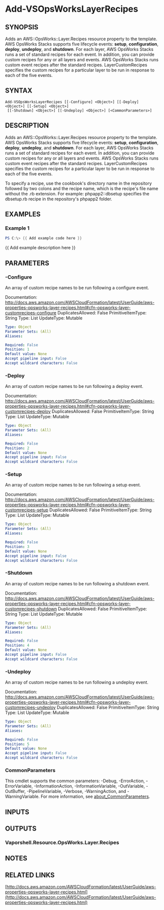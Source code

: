 # Add-VSOpsWorksLayerRecipes

## SYNOPSIS
Adds an AWS::OpsWorks::Layer.Recipes resource property to the template.
AWS OpsWorks Stacks supports five lifecycle events: **setup**, **configuration**, **deploy**, **undeploy**, and **shutdown**.
For each layer, AWS OpsWorks Stacks runs a set of standard recipes for each event.
In addition, you can provide custom recipes for any or all layers and events.
AWS OpsWorks Stacks runs custom event recipes after the standard recipes.
LayerCustomRecipes specifies the custom recipes for a particular layer to be run in response to each of the five events.

## SYNTAX

```
Add-VSOpsWorksLayerRecipes [[-Configure] <Object>] [[-Deploy] <Object>] [[-Setup] <Object>]
 [[-Shutdown] <Object>] [[-Undeploy] <Object>] [<CommonParameters>]
```

## DESCRIPTION
Adds an AWS::OpsWorks::Layer.Recipes resource property to the template.
AWS OpsWorks Stacks supports five lifecycle events: **setup**, **configuration**, **deploy**, **undeploy**, and **shutdown**.
For each layer, AWS OpsWorks Stacks runs a set of standard recipes for each event.
In addition, you can provide custom recipes for any or all layers and events.
AWS OpsWorks Stacks runs custom event recipes after the standard recipes.
LayerCustomRecipes specifies the custom recipes for a particular layer to be run in response to each of the five events.

To specify a recipe, use the cookbook's directory name in the repository followed by two colons and the recipe name, which is the recipe's file name without the .rb extension.
For example: phpapp2::dbsetup specifies the dbsetup.rb recipe in the repository's phpapp2 folder.

## EXAMPLES

### Example 1
```powershell
PS C:\> {{ Add example code here }}
```

{{ Add example description here }}

## PARAMETERS

### -Configure
An array of custom recipe names to be run following a configure event.

Documentation: http://docs.aws.amazon.com/AWSCloudFormation/latest/UserGuide/aws-properties-opsworks-layer-recipes.html#cfn-opsworks-layer-customrecipes-configure
DuplicatesAllowed: False
PrimitiveItemType: String
Type: List
UpdateType: Mutable

```yaml
Type: Object
Parameter Sets: (All)
Aliases:

Required: False
Position: 1
Default value: None
Accept pipeline input: False
Accept wildcard characters: False
```

### -Deploy
An array of custom recipe names to be run following a deploy event.

Documentation: http://docs.aws.amazon.com/AWSCloudFormation/latest/UserGuide/aws-properties-opsworks-layer-recipes.html#cfn-opsworks-layer-customrecipes-deploy
DuplicatesAllowed: False
PrimitiveItemType: String
Type: List
UpdateType: Mutable

```yaml
Type: Object
Parameter Sets: (All)
Aliases:

Required: False
Position: 2
Default value: None
Accept pipeline input: False
Accept wildcard characters: False
```

### -Setup
An array of custom recipe names to be run following a setup event.

Documentation: http://docs.aws.amazon.com/AWSCloudFormation/latest/UserGuide/aws-properties-opsworks-layer-recipes.html#cfn-opsworks-layer-customrecipes-setup
DuplicatesAllowed: False
PrimitiveItemType: String
Type: List
UpdateType: Mutable

```yaml
Type: Object
Parameter Sets: (All)
Aliases:

Required: False
Position: 3
Default value: None
Accept pipeline input: False
Accept wildcard characters: False
```

### -Shutdown
An array of custom recipe names to be run following a shutdown event.

Documentation: http://docs.aws.amazon.com/AWSCloudFormation/latest/UserGuide/aws-properties-opsworks-layer-recipes.html#cfn-opsworks-layer-customrecipes-shutdown
DuplicatesAllowed: False
PrimitiveItemType: String
Type: List
UpdateType: Mutable

```yaml
Type: Object
Parameter Sets: (All)
Aliases:

Required: False
Position: 4
Default value: None
Accept pipeline input: False
Accept wildcard characters: False
```

### -Undeploy
An array of custom recipe names to be run following a undeploy event.

Documentation: http://docs.aws.amazon.com/AWSCloudFormation/latest/UserGuide/aws-properties-opsworks-layer-recipes.html#cfn-opsworks-layer-customrecipes-undeploy
DuplicatesAllowed: False
PrimitiveItemType: String
Type: List
UpdateType: Mutable

```yaml
Type: Object
Parameter Sets: (All)
Aliases:

Required: False
Position: 5
Default value: None
Accept pipeline input: False
Accept wildcard characters: False
```

### CommonParameters
This cmdlet supports the common parameters: -Debug, -ErrorAction, -ErrorVariable, -InformationAction, -InformationVariable, -OutVariable, -OutBuffer, -PipelineVariable, -Verbose, -WarningAction, and -WarningVariable. For more information, see [about_CommonParameters](http://go.microsoft.com/fwlink/?LinkID=113216).

## INPUTS

## OUTPUTS

### Vaporshell.Resource.OpsWorks.Layer.Recipes
## NOTES

## RELATED LINKS

[http://docs.aws.amazon.com/AWSCloudFormation/latest/UserGuide/aws-properties-opsworks-layer-recipes.html](http://docs.aws.amazon.com/AWSCloudFormation/latest/UserGuide/aws-properties-opsworks-layer-recipes.html)

